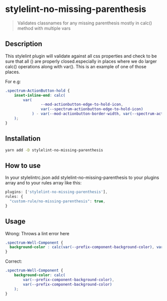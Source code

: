# stylelint-no-missing-parenthesis

> Validates classnames for any missing parenthesis mostly in calc() method with multiple vars

## Description

This stylelint plugin will validate against all css properties and check to be sure that all () are properly closed.especially in places where we do larger calc() operations along with var(). This is an example of one of those places.

For e.g:

```css
.spectrum-ActionButton-hold {
	inset-inline-end: calc(
		var(
				--mod-actionbutton-edge-to-hold-icon,
				var(--spectrum-actionbutton-edge-to-hold-icon)
			) - var(--mod-actionbutton-border-width, var(--spectrum-actionbutton-border-width))
	);
}
```

## Installation

```sh
yarn add -D stylelint-no-missing-parenthesis
```

## How to use

In your stylelintrc.json add stylelint-no-missing-parenthesis to your plugins array and to your rules array like this:

```js
plugins: ['stylelint-no-missing-parenthesis'],
rules: {
  "custom-rule/no-missing-parenthesis": true,
}
```

## Usage

Wrong: Throws a lint error here

```css
.spectrum-Well-Component {
  background-color : calc(var(--prefix-component-background-color), var(--prefix-component-background-color);
}
```

Correct:

```css
.spectrum-Well-Component {
	background-color: calc(
		var(--prefix-component-background-color),
		var(--prefix-component-background-color)
	);
}
```
